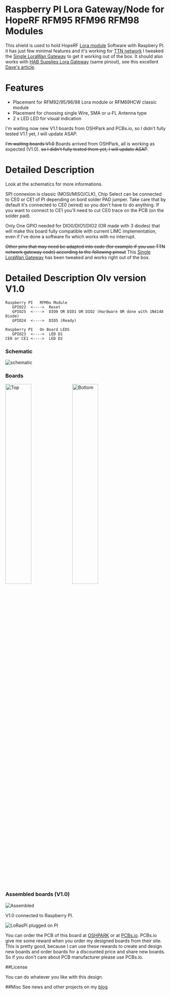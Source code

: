 Raspberry PI Lora Gateway/Node for HopeRF RFM95 RFM96 RFM98 Modules
===================================================================

This shield is used to hold HopeRF [Lora module][4] Software with Raspbery PI. it has just few minimal features and it's working for [TTN network][1]
I tweaked the [Single LoraWan Gateway][5] to get it working out of the box. It should also works with [HAB Supplies Lora Gateway][7] (same pinout), see this excellent [Dave's article][6].

Features
========
- Placement for RFM92/95/96/98 Lora module or RFM69HCW classic module
- Placement for choosing single Wire, SMA or u-FL Antenna type
- 2 x LED LED for visual indication

I'm waiting now new V1.1 boards from OSHPark and PCBs.io, so I didn't fully tested V1.1 yet, I will update ASAP.

~~I'm waiting boards V1.0~~ Boards arrived from OSHPark, all is working as expected (V1.0). ~~so I didn't fully tested them yet, I will update ASAP~~.


Detailed Description
====================

Look at the schematics for more informations.

SPI connexion is classic (MOSI/MISO/CLK), Chip Select can be connected to CE0 or CE1 of PI depending on bord solder PAD jumper.
Take care that by default it's connected to CE0 (wired) so you don't have to do anything. If you want to connect to CE1 you'll need to cut CE0 trace on the PCB (on the solder pad).

Only One GPIO needed for DIO0/DIO1/DIO2 (OR made with 3 diodes) that will make this board fully compatible with current LIMC implementation, even if I've done a software fix which works with no interrupt.

~~Other pins that may need be adapted into code (for example if you use TTN network gateway code) according to the following pinout~~ This [Single LoraWan Gateway][5] has been tweaked and works right out of the box.

Detailed Description Olv version V1.0
=====================================

```
Raspberry PI   RFM9x Module
   GPIO22  <---->  Reset
   GPIO25  <---->  DIO0 OR DIO1 OR DIO2 (Hardware OR done with 1N4148 Diode)
   GPIO24  <---->  DIO5 (Ready)

Raspberry PI   On Board LEDS
   GPIO23  <---->  LED D1
CE0 or CE1 <---->  LED D2
```

### Schematic  
![schematic](https://raw.githubusercontent.com/hallard/LoRasPI/master/images/LoRasPI-sch.png)  

### Boards  
<img src="https://raw.githubusercontent.com/hallard/LoRasPI/master/images/LoRasPI-top.png" alt="Top" width="40%" height="40%">&nbsp;
<img src="https://raw.githubusercontent.com/hallard/LoRasPI/master/images/LoRasPI-bot.png" alt="Bottom" width="40%" height="40%">&nbsp; 

### Assembled boards (V1.0)

<img src="https://raw.githubusercontent.com/hallard/LoRasPI/master/images/LoRasPI-assembled.jpg" alt="Assembled">    

V1.0 connected to Raspberry PI.

<img src="https://raw.githubusercontent.com/hallard/LoRasPI/master/images/LoRasPI-on-Pi.jpg" alt="LoRasPI plugged on PI">

You can order the PCB of this board at [OSHPARK][3] or at [PCBs.io][8]. PCBs.io give me some reward when you order my designed boards from their site. This is pretty good, because I can use these rewards to create and design new boards and order boards for a discounted price and share new boards. So if you don't care about PCB manufacturer please use PCBs.io.

##License

You can do whatever you like with this design.

##Misc
See news and other projects on my [blog][2] 

[1]: https://staging.thethingsnetwork.org/wiki/Hardware/Gateways/DIY 
[2]: https://hallard.me
[3]: https://oshpark.com/shared_projects/BVwV2j3b
[4]: http://www.hoperf.com/rf_transceiver/lora/
[5]: https://github.com/hallard/single_chan_pkt_fwd
[6]: http://www.daveakerman.com/?p=1719
[7]: https://store.uputronics.com/index.php?route=product/product&search=lora&product_id=68
[8]: https://PCBs.io/share/zkD74



